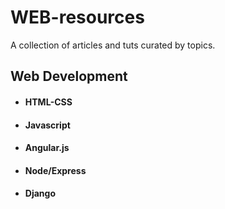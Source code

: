 # WEB-resources
A collection of articles and tuts curated by topics.

## Web Development

* #### HTML-CSS

* #### Javascript

* #### Angular.js

* #### Node/Express

* #### Django
